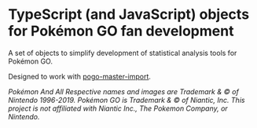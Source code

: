 # TypeScript (and JavaScript) objects for Pokémon GO fan development

A set of objects to simplify development of statistical analysis tools for Pokémon GO.

Designed to work with [pogo-master-import](https://www.npmjs.com/package/pogo-master-import).

*Pokémon And All Respective names and images are Trademark & © of Nintendo 1996-2019.*
*Pokémon GO is Trademark & © of Niantic, Inc.*
*This project is not affiliated with Niantic Inc., The Pokemon Company, or Nintendo.*